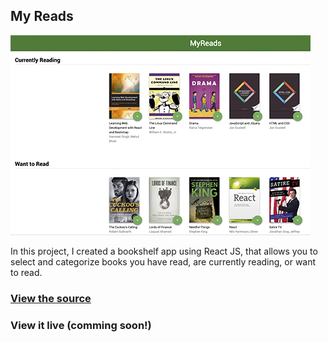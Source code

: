 ## My Reads

<img src="images/myreads_thumb.jpg?raw=true"/>

In this project, I created a bookshelf app using React JS, that allows you to select and categorize books you have read, are currently reading, or want to read.

### [View the source](https://github.com/dboston528/My-Reads)

### View it live (comming soon!)

